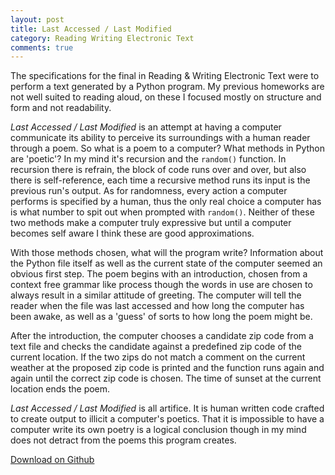 ```yaml
---
layout: post
title: Last Accessed / Last Modified
category: Reading Writing Electronic Text
comments: true
---
```


<script src="https://gist.github.com/1346759.js?file=Last%20Accessed%20Last%20Modified.txt"></script>

The specifications for the final in Reading & Writing Electronic Text were to perform a text generated by a Python program. My previous homeworks are not well suited to reading aloud, on these I focused mostly on structure and form and not readability.

_Last Accessed / Last Modified_ is an attempt at having a computer communicate its ability to perceive its surroundings with a human reader through a poem. So what is a poem to a computer? What methods in Python are 'poetic'? In my mind it's recursion and the `random()` function. In recursion there is refrain, the block of code runs over and over, but also there is self-reference, each time a recursive method runs its input is the previous run's output. As for randomness, every action a computer performs is specified by a human, thus the only real choice a computer has is what number to spit out when prompted with `random()`. Neither of these two methods make a computer truly expressive but until a computer becomes self aware I think these are good approximations.

With those methods chosen, what will the program write? Information about the Python file itself as well as the current state of the computer seemed an obvious first step. The poem begins with an introduction, chosen from a context free grammar like process though the words in use are chosen to always result in a similar attitude of greeting. The computer will tell the reader when the file was last accessed and how long the computer has been awake, as well as a 'guess' of sorts to how long the poem might be.

After the introduction, the computer chooses a candidate zip code from a text file and checks the candidate against a predefined zip code of the current location. If the two zips do not match a comment on the current weather at the proposed zip code is printed and the function runs again and again until the correct zip code is chosen. The time of sunset at the current location ends the poem.

_Last Accessed / Last Modified_ is all artifice. It is human written code crafted to create output to illicit a computer's poetics. That it is impossible to have a computer write its own poetry is a logical conclusion though in my mind does not detract from the poems this program creates.

[Download on Github](https://github.com/stevenklise/LastAccessedLastModified)